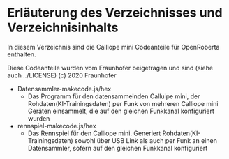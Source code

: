 # Erläuterung des Verzeichnisses und Verzeichnisinhalts

In diesem Verzeichnis sind die Calliope mini Codeanteile für OpenRoberta enthalten.

Diese Codeanteile wurden vom Fraunhofer beigetragen und sind (siehe auch ../LICENSE) (c) 2020 Fraunhofer

* Datensammler-makecode.js/hex
  * Das Programm für den datensammelnden Calluipe mini, der Rohdaten(KI-Trainingsdaten) per Funk von mehreren Calliope mini Geräten einsammelt, die auf den gleichen Funkkanal konfiguriert wurden
* rennspiel-makecode.js/hex
  * Das Rennspiel für den Calliope mini. Generiert Rohdaten(KI-Trainingsdaten) sowohl über USB Link als auch per Funk an einen Datensammler, sofern auf den gleichen Funkkanal konfiguriert
